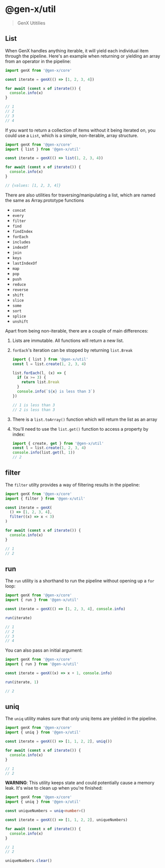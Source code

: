# @gen-x/util

> GenX Utitilies

## List

When GenX handles anything iterable, it will yield each individual item through the pipeline. Here's an example when returning or yielding an array from an operator in the pipeline:

```typescript
import genX from '@gen-x/core'

const iterate = genX(() => [1, 2, 3, 4])

for await (const x of iterate()) {
  console.info(x)
}

// 1
// 2
// 3
// 4
```

If you want to return a collection of items without it being iterated on, you could use a `List`, which is a simple, non-iterable, array structure.

```typescript
import genX from '@gen-x/core'
import { list } from '@gen-x/util'

const iterate = genX(() => list(1, 2, 3, 4))

for await (const x of iterate()) {
  console.info(x)
}

// {values: [1, 2, 3, 4]}
```

There are also utilities for traversing/manipulating a list, which are named the same as Array.prototype functions

- `concat`
- `every`
- `filter`
- `find`
- `findIndex`
- `forEach`
- `includes`
- `indexOf`
- `join`
- `keys`
- `lastIndexOf`
- `map`
- `pop`
- `push`
- `reduce`
- `reverse`
- `shift`
- `slice`
- `some`
- `sort`
- `splice`
- `unshift`

Apart from being non-iterable, there are a couple of main differences:

1. Lists are immutable. All functions will return a new list.
1. `forEach`'s iteration can be stopped by returning `list.Break`

   ```typescript
   import { list } from '@gen-x/util'
   const l = list.create(1, 2, 3, 4)

   list.forEach(l, (x) => {
     if (x >= 3) {
       return list.Break
     }
     console.info(`${x} is less than 3`)
   })

   // 1 is less than 3
   // 2 is less than 3
   ```

1. There is a `list.toArray()` function which will return the list as an array
1. You'll need to use the `list.get()` function to access a property by index:
   ```typescript
   import { create, get } from '@gen-x/util'
   const l = list.create(1, 2, 3, 4)
   console.info(list.get(l, 1))
   // 2
   ```

## filter

The `filter` utilty provides a way of filtering results in the pipeline:

```typescript
import genX from '@gen-x/core'
import { filter } from '@gen-x/util'

const iterate = genX(
  () => [1, 2, 3, 4],
  filter((x) => x < 3)
)

for await (const x of iterate()) {
  console.info(x)
}

// 1
// 2
```

## run

The `run` utility is a shorthand to run the pipeline without opening up a `for` loop:

```typescript
import genX from '@gen-x/core'
import { run } from '@gen-x/util'

const iterate = genX(() => [1, 2, 3, 4], console.info)

run(iterate)

// 1
// 2
// 3
// 4
```

You can also pass an initial argument:

```typescript
import genX from '@gen-x/core'
import { run } from '@gen-x/util'

const iterate = genX((x) => x + 1, console.info)

run(iterate, 1)

// 2
```

## uniq

The `uniq` utility makes sure that only uniq items are yielded in the pipeline.

```typescript
import genX from '@gen-x/core'
import { uniq } from '@gen-x/util'

const iterate = genX(() => [1, 1, 2, 2], uniq())

for await (const x of iterate()) {
  console.info(x)
}

// 1
// 2
```

**WARNING**: This utility keeps state and could potentially cause a memory leak. It's wise to clean up when you're finished:

```typescript
import genX from '@gen-x/core'
import { uniq } from '@gen-x/util'

const uniqueNumbers = uniq<number>()

const iterate = genX(() => [1, 1, 2, 2], uniqueNumbers)

for await (const x of iterate()) {
  console.info(x)
}

// 1
// 2

uniqueNumbers.clear()
```
